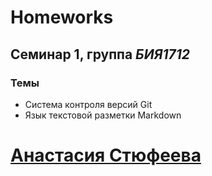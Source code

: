 # Homeworks
## Семинар 1, группа *БИЯ1712*
### Темы
* Система контроля версий Git
* Язык текстовой разметки Markdown

# [Анастасия Стюфеева](mailto:styufeevahalk@gmail.com)
